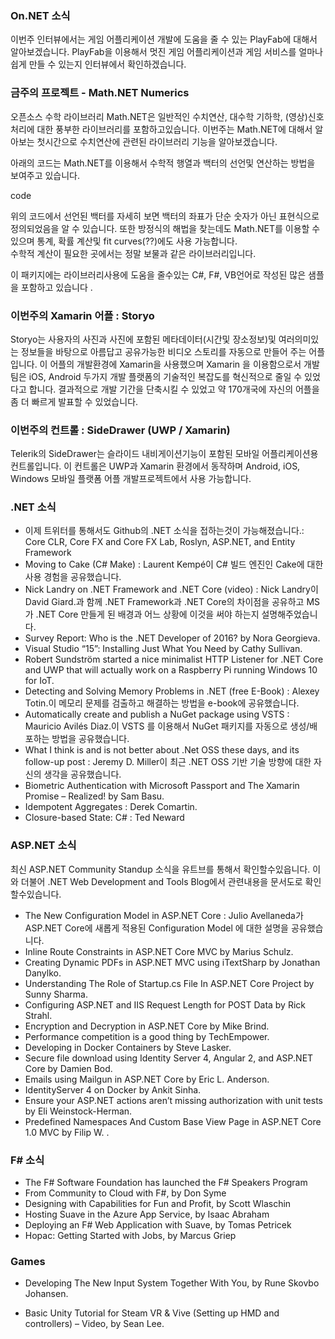 ### On.NET 소식
이번주 인터뷰에서는 게임 어플리케이션 개발에 도움을 줄 수 있는 PlayFab에 대해서 알아보겠습니다. PlayFab을 이용해서 멋진 게임 어플리케이션과 게임 서비스를 얼마나 쉽게 만들 수 있는지 인터뷰에서 확인하겠습니다.

### 금주의 프로젝트 - Math.NET Numerics
오픈소스 수학 라이브러리 Math.NET은 일반적인 수치연산, 대수학 기하학, (영상)신호처리에 대한 풍부한 라이브러리를 포함하고있습니다. 이번주는 Math.NET에 대해서 알아보는 첫시간으로 수치연산에 관련된 라이브러리 기능을 알아보겠습니다.

아래의 코드는 Math.NET를 이용해서 수학적 행열과 백터의 선언및 연산하는 방법을 보여주고 있습니다.

code

위의 코드에서 선언된 백터를 자세히 보면 백터의 좌표가 단순 숫자가 아닌 표현식으로 정의되었음을 알 수 있습니다.
또한 방정식의 해법을 찾는데도 Math.NET를 이용할 수 있으며 통계, 확률 계산및 fit curves(??)에도 사용 가능합니다.  
수학적 계산이 필요한 곳에서는 정말 보물과 같은 라이브러리입니다.

이 패키지에는 라이브러리사용에 도움을 줄수있는 C#, F#, VB언어로 작성된 많은 샘플을 포함하고 있습니다 .


### 이번주의 Xamarin 어플 : Storyo

Storyo는 사용자의 사진과 사진에 포함된 메타데이터(시간및 장소정보)및 여러의미있는 정보들을 바탕으로 아름답고 공유가능한 비디오 스토리를 자동으로 만들어 주는 어플입니다. 이 어플의 개발환경에 Xamarin을 사용했으며 Xamarin 을 이용함으로서 개발팀은 iOS,  Android 두가지 개발 플랫폼의 기술적인 복잡도를 혁신적으로 줄일 수 있었다고 합니다.  결과적으로 개발 기간을 단축시킬 수 있었고 약 170개국에 자신의 어플을 좀 더 빠르게 발표할 수 있었습니다.

### 이번주의 컨트롤 : SideDrawer (UWP / Xamarin)
Telerik의 SideDrawer는 슬라이드 내비게이션기능이 포함된 모바일 어플리케이션용 컨트롤입니다. 이 컨트롤은 UWP과 Xamarin 환경에서 동작하며 Android, iOS, Windows 모바일 플랫폼 어플 개발프로젝트에서 사용 가능합니다.

### .NET 소식

* 이제 트위터를 통해서도 Github의 .NET 소식을 접하는것이 가능해졌습니다.: Core CLR, Core FX and Core FX Lab, Roslyn, ASP.NET, and Entity Framework
* Moving to Cake (C# Make) : Laurent Kempé이 C# 빌드 엔진인 Cake에 대한 사용 경험을 공유했습니다.
* Nick Landry on .NET Framework and .NET Core (video) : Nick Landry이 David Giard.과 함께  .NET Framework과 .NET Core의 차이점을 공유하고 MS가 .NET Core 만들게 된 배경과 어느 상황에 이것을 써야 하는지 설명해주었습니다. 
* Survey Report: Who is the .NET Developer of 2016? by Nora Georgieva.
* Visual Studio “15”: Installing Just What You Need by Cathy Sullivan.
* Robert Sundström started a nice minimalist HTTP Listener for .NET Core and UWP that will actually work on a Raspberry Pi running Windows 10 for IoT.
* Detecting and Solving Memory Problems in .NET (free E-Book) : Alexey Totin.이 메모리 문제를 검출하고 해결하는 방법을 e-book에 공유했습니다.
* Automatically create and publish a NuGet package using VSTS : Mauricio Avilés Diaz.이 VSTS 를 이용해서 NuGet 패키지를 자동으로 생성/배포하는 방법을 공유했습니다.
* What I think is and is not better about .Net OSS these days, and its follow-up post : Jeremy D. Miller이 최근 .NET OSS 기반 기술 방향에 대한 자신의 생각을 공유했습니다.
* Biometric Authentication with Microsoft Passport and The Xamarin Promise – Realized! by Sam Basu.
* Idempotent Aggregates : Derek Comartin.
* Closure-based State: C# : Ted Neward

### ASP.NET 소식
최신 ASP.NET Community Standup 소식을 유트브를 통해서 확인할수있읍니다. 이와 더불어 .NET Web Development and Tools Blog에서 관련내용을 문서도로 확인할수있습니다. 
* The New Configuration Model in ASP.NET Core : Julio Avellaneda가 ASP.NET Core에 새롭게 적용된 Configuration Model 에 대한 설명을 공유했습니다.
* Inline Route Constraints in ASP.NET Core MVC by Marius Schulz.
* Creating Dynamic PDFs in ASP.NET MVC using iTextSharp by Jonathan Danylko.
* Understanding The Role of Startup.cs File In ASP.NET Core Project by Sunny Sharma.
* Configuring ASP.NET and IIS Request Length for POST Data by Rick Strahl.
* Encryption and Decryption in ASP.NET Core by Mike Brind.
* Performance competition is a good thing by TechEmpower.
* Developing in Docker Containers by Steve Lasker.
* Secure file download using Identity Server 4, Angular 2, and ASP.NET Core by Damien Bod.
* Emails using Mailgun in ASP.NET Core by Eric L. Anderson.
* IdentityServer 4 on Docker by Ankit Sinha.
* Ensure your ASP.NET actions aren’t missing authorization with unit tests by Eli Weinstock-Herman.
* Predefined Namespaces And Custom Base View Page in ASP.NET Core 1.0 MVC by Filip W.
.

### F# 소식
* The F# Software Foundation has launched the F# Speakers Program
* From Community to Cloud with F#, by Don Syme
* Designing with Capabilities for Fun and Profit, by Scott Wlaschin
* Hosting Suave in the Azure App Service, by Isaac Abraham
* Deploying an F# Web Application with Suave, by Tomas Petricek
* Hopac: Getting Started with Jobs, by Marcus Griep

### Games
* Developing The New Input System Together With You, by Rune Skovbo Johansen.

* Basic Unity Tutorial for Steam VR & Vive (Setting up HMD and controllers) – Video, by Sean Lee.
